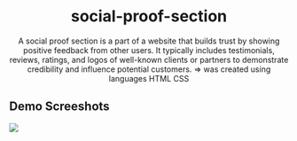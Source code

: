 <h1 align="center">social-proof-section</h1>
<p align="center">A social proof section is a part of a website that builds trust by showing positive feedback from other users. It typically includes testimonials, reviews, ratings, and logos of well-known clients or partners to demonstrate credibility and influence potential customers. => was created using languages HTML CSS</p>

<h2>Demo Screeshots</h2>
<img src="https://github.com/the-artist-web/social-proof-section/assets/162612001/66af2408-4926-48b1-8917-23c0466fe355">
